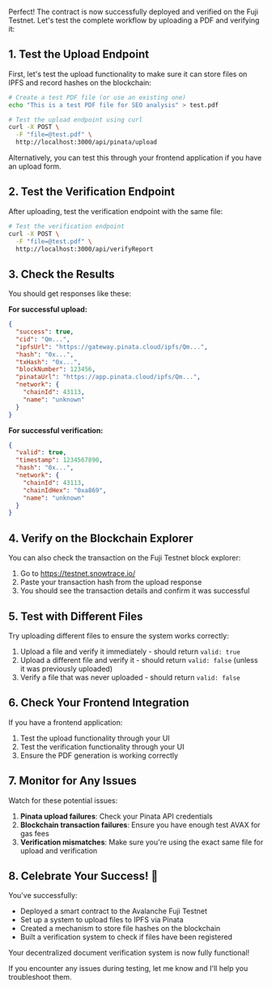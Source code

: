 Perfect! The contract is now successfully deployed and verified on the Fuji Testnet. Let's test the complete workflow by uploading a PDF and verifying it:

## 1. Test the Upload Endpoint

First, let's test the upload functionality to make sure it can store files on IPFS and record hashes on the blockchain:

```bash
# Create a test PDF file (or use an existing one)
echo "This is a test PDF file for SEO analysis" > test.pdf

# Test the upload endpoint using curl
curl -X POST \
  -F "file=@test.pdf" \
  http://localhost:3000/api/pinata/upload
```

Alternatively, you can test this through your frontend application if you have an upload form.

## 2. Test the Verification Endpoint

After uploading, test the verification endpoint with the same file:

```bash
# Test the verification endpoint
curl -X POST \
  -F "file=@test.pdf" \
  http://localhost:3000/api/verifyReport
```

## 3. Check the Results

You should get responses like these:

**For successful upload:**

```json
{
  "success": true,
  "cid": "Qm...",
  "ipfsUrl": "https://gateway.pinata.cloud/ipfs/Qm...",
  "hash": "0x...",
  "txHash": "0x...",
  "blockNumber": 123456,
  "pinataUrl": "https://app.pinata.cloud/ipfs/Qm...",
  "network": {
    "chainId": 43113,
    "name": "unknown"
  }
}
```

**For successful verification:**

```json
{
  "valid": true,
  "timestamp": 1234567890,
  "hash": "0x...",
  "network": {
    "chainId": 43113,
    "chainIdHex": "0xa869",
    "name": "unknown"
  }
}
```

## 4. Verify on the Blockchain Explorer

You can also check the transaction on the Fuji Testnet block explorer:

1. Go to https://testnet.snowtrace.io/
2. Paste your transaction hash from the upload response
3. You should see the transaction details and confirm it was successful

## 5. Test with Different Files

Try uploading different files to ensure the system works correctly:

1. Upload a file and verify it immediately - should return `valid: true`
2. Upload a different file and verify it - should return `valid: false` (unless it was previously uploaded)
3. Verify a file that was never uploaded - should return `valid: false`

## 6. Check Your Frontend Integration

If you have a frontend application:

1. Test the upload functionality through your UI
2. Test the verification functionality through your UI
3. Ensure the PDF generation is working correctly

## 7. Monitor for Any Issues

Watch for these potential issues:

1. **Pinata upload failures**: Check your Pinata API credentials
2. **Blockchain transaction failures**: Ensure you have enough test AVAX for gas fees
3. **Verification mismatches**: Make sure you're using the exact same file for upload and verification

## 8. Celebrate Your Success! 🎉

You've successfully:

- Deployed a smart contract to the Avalanche Fuji Testnet
- Set up a system to upload files to IPFS via Pinata
- Created a mechanism to store file hashes on the blockchain
- Built a verification system to check if files have been registered

Your decentralized document verification system is now fully functional!

If you encounter any issues during testing, let me know and I'll help you troubleshoot them.
